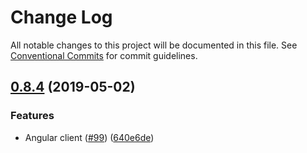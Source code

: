 # Change Log

All notable changes to this project will be documented in this file.
See [Conventional Commits](https://conventionalcommits.org) for commit guidelines.

## [0.8.4](https://github.com/statsbotco/cubejs-client/compare/v0.8.3...v0.8.4) (2019-05-02)


### Features

* Angular client ([#99](https://github.com/statsbotco/cubejs-client/issues/99)) ([640e6de](https://github.com/statsbotco/cubejs-client/commit/640e6de))
